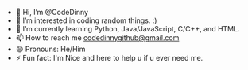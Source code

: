 - 👋 Hi, I’m @CodeDinny
- 👀 I’m interested in coding random things. :) 
- 🌱 I’m currently learning Python, Java/JavaScript, C/C++, and HTML.
- 📫 How to reach me codedinnygithub@gmail.com
- 😄 Pronouns: He/Him
- ⚡ Fun fact: I'm Nice and here to help u if u ever need me.

